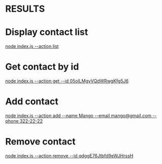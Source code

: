 # RESULTS

# Display contact list

[node index.js --action list](https://take.ms/F1fLX)

# Get contact by id

[node index.js --action get --id 05olLMgyVQdWRwgKfg5J6](https://take.ms/f0hhH)

# Add contact

[node index.js --action add --name Mango --email mango@gmail.com --phone 322-22-22](https://take.ms/nEZzDZ)

# Remove contact

[node index.js --action remove --id qdggE76Jtbfd9eWJHrssH](https://take.ms/IcVGB)

